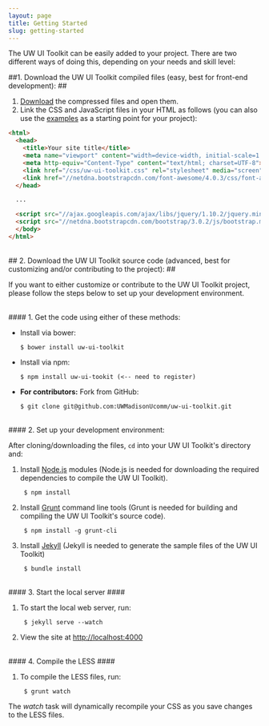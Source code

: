 ```yaml
---
layout: page
title: Getting Started
slug: getting-started
---
```


<p class="lead">
  The UW UI Toolkit can be easily added to your project. There are two different ways of doing this, depending on your needs and skill level:
</p>

##1. Download the UW UI Toolkit compiled files (easy, best for front-end development): ##

1. [Download](https://github.com/UWMadisonUcomm/uw-ui-toolkit/releases/download/v0.2.2/uw-ui-toolkit-0.2.2.zip) the compressed files and open them.
2. Link the CSS and JavaScript files in your HTML as follows (you can also use the [examples](/examples/) as a starting point for your project):

```html
<html>
  <head>
    <title>Your site title</title>
    <meta name="viewport" content="width=device-width, initial-scale=1.0">
    <meta http-equiv="Content-Type" content="text/html; charset=UTF-8">
    <link href="/css/uw-ui-toolkit.css" rel="stylesheet" media="screen">
    <link href="//netdna.bootstrapcdn.com/font-awesome/4.0.3/css/font-awesome.css" rel="stylesheet">
  </head>

  ...

  <script src="//ajax.googleapis.com/ajax/libs/jquery/1.10.2/jquery.min.js"></script>
  <script src="//netdna.bootstrapcdn.com/bootstrap/3.0.2/js/bootstrap.min.js"></script>
  </body>
</html>
```

<br>
## 2. Download the UW UI Toolkit source code (advanced, best for customizing and/or contributing to the project): ##

<p class="lead">If you want to either customize or contribute to the UW UI Toolkit project, please follow the steps below to set up your development environment.</p>

<br>
#### 1. Get the code using either of these methods:

  - Install via bower:

        $ bower install uw-ui-toolkit

  - Install via npm:

        $ npm install uw-ui-tookit (<-- need to register)

  - **For contributors:** Fork from GitHub:

        $ git clone git@github.com:UWMadisonUcomm/uw-ui-toolkit.git

<br>
#### 2. Set up your development environment:

After cloning/downloading the files, `cd` into your UW UI Toolkit's directory and:

1. Install [Node.js](http://nodejs.org/) modules (Node.js is needed for downloading the required dependencies to compile the UW UI Toolkit).

        $ npm install

1. Install [Grunt](http://gruntjs.com/) command line tools (Grunt is needed for building and compiling the UW UI Toolkit's source code).

        $ npm install -g grunt-cli

1. Install [Jekyll](http://jekyllrb.com/) (Jekyll is needed to generate the sample files of the UW UI Toolkit)

        $ bundle install

<br>
#### 3. Start the local server ####

1. To start the local web server, run:

        $ jekyll serve --watch

1. View the site at [http://localhost:4000](http://localhost:4000)

<br>
#### 4. Compile the LESS ####

1. To compile the LESS files, run:

        $ grunt watch


The *watch* task will dynamically recompile your CSS as you save changes to the LESS files.
